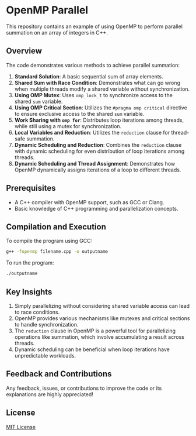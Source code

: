 # OpenMP Parallel 

This repository contains an example of using OpenMP to perform parallel summation on an array of integers in C++.

## Overview

The code demonstrates various methods to achieve parallel summation:

1. **Standard Solution**: A basic sequential sum of array elements.
2. **Shared Sum with Race Condition**: Demonstrates what can go wrong when multiple threads modify a shared variable without synchronization.
3. **Using OMP Mutex**: Uses `omp_lock_t` to synchronize access to the shared `sum` variable.
4. **Using OMP Critical Section**: Utilizes the `#pragma omp critical` directive to ensure exclusive access to the shared `sum` variable.
5. **Work Sharing with `omp for`**: Distributes loop iterations among threads, while still using a mutex for synchronization.
6. **Local Variables and Reduction**: Utilizes the `reduction` clause for thread-safe summation.
7. **Dynamic Scheduling and Reduction**: Combines the `reduction` clause with dynamic scheduling for even distribution of loop iterations among threads.
8. **Dynamic Scheduling and Thread Assignment**: Demonstrates how OpenMP dynamically assigns iterations of a loop to different threads.

## Prerequisites

- A C++ compiler with OpenMP support, such as GCC or Clang.
- Basic knowledge of C++ programming and parallelization concepts.

## Compilation and Execution

To compile the program using GCC:

```bash
g++ -fopenmp filename.cpp -o outputname
```

To run the program:

```bash
./outputname
```

## Key Insights

1. Simply parallelizing without considering shared variable access can lead to race conditions.
2. OpenMP provides various mechanisms like mutexes and critical sections to handle synchronization.
3. The `reduction` clause in OpenMP is a powerful tool for parallelizing operations like summation, which involve accumulating a result across threads.
4. Dynamic scheduling can be beneficial when loop iterations have unpredictable workloads.

## Feedback and Contributions

Any feedback, issues, or contributions to improve the code or its explanations are highly appreciated!

## License

[MIT License](LICENSE)

